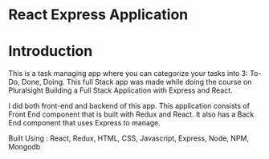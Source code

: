 # React Express Application
 
 
# Introduction
This is a task managing app where you can categorize your tasks into 3: To-Do, Done, Doing.
This full Stack app was made while doing the course on Pluralsight Building a Full Stack Application with Express and React. 

I did both front-end and backend of this app. This application consists of Front End component that is built with Redux and React. It also has a Back End component that uses Express to manage.

Built Using : React, Redux, HTML, CSS, Javascript, Express, Node, NPM, Mongodb
